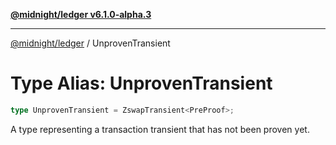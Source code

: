 [**@midnight/ledger v6.1.0-alpha.3**](../README.md)

***

[@midnight/ledger](../globals.md) / UnprovenTransient

# Type Alias: UnprovenTransient

```ts
type UnprovenTransient = ZswapTransient<PreProof>;
```

A type representing a transaction transient that has not been proven yet.
